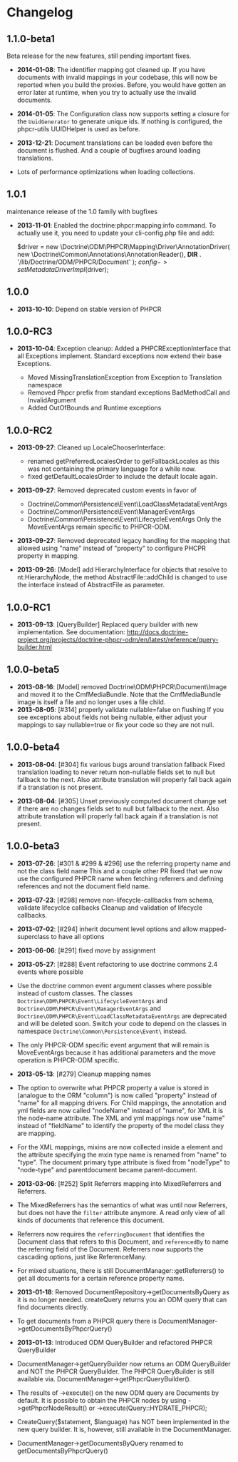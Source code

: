 Changelog
=========

1.1.0-beta1
-----------

Beta release for the new features, still pending important fixes.

* **2014-01-08**: The identifier mapping got cleaned up. If you have documents
  with invalid mappings in your codebase, this will now be reported when you
  build the proxies. Before, you would have gotten an error later at runtime,
  when you try to actually use the invalid documents.

* **2014-01-05**: The Configuration class now supports setting a closure for
  the `UuidGenerator` to generate unique ids. If nothing is configured, the
  phpcr-utils UUIDHelper is used as before.

* **2013-12-21**: Document translations can be loaded even before the document
  is flushed. And a couple of bugfixes around loading translations.

* Lots of performance optimizations when loading collections.

1.0.1
-----

maintenance release of the 1.0 family with bugfixes

* **2013-11-01**: Enabled the doctrine:phpcr:mapping:info command. To actually
  use it, you need to update your cli-config.php file and add:

    $driver = new \Doctrine\ODM\PHPCR\Mapping\Driver\AnnotationDriver(
        new \Doctrine\Common\Annotations\AnnotationReader(),
         __DIR__ . '/lib/Doctrine/ODM/PHPCR/Document'
    );
    $config->setMetadataDriverImpl($driver);

1.0.0
-----

* **2013-10-10**: Depend on stable version of PHPCR

1.0.0-RC3
---------

* **2013-10-04**: Exception cleanup: Added a PHPCRExceptionInterface that all
  Exceptions implement. Standard exceptions now extend their base Exceptions.

  - Moved MissingTranslationException from Exception to Translation namespace
  - Removed Phpcr prefix from standard exceptions BadMethodCall and InvalidArgument
  - Added OutOfBounds and Runtime exceptions

1.0.0-RC2
---------

* **2013-09-27**: Cleaned up LocaleChooserInterface:
  - renamed getPreferredLocalesOrder to getFallbackLocales as this was not
    containing the primary language for a while now.
  - fixed getDefaultLocalesOrder to include the default locale again.
* **2013-09-27**: Removed deprecated custom events in favor of
  - Doctrine\Common\Persistence\Event\LoadClassMetadataEventArgs
  - Doctrine\Common\Persistence\Event\ManagerEventArgs
  - Doctrine\Common\Persistence\Event\LifecycleEventArgs
  Only the MoveEventArgs remain specific to PHPCR-ODM.
* **2013-09-27**: Removed deprecated legacy handling for the mapping that
  allowed using "name" instead of "property" to configure PHCPR property in mapping.

* **2013-09-26**: [Model] add HierarchyInterface for objects that resolve to
  nt:HierarchyNode, the method AbstractFile::addChild is
  changed to use the interface instead of AbstractFile as parameter.

1.0.0-RC1
---------

* **2013-09-13**: [QueryBuilder] Replaced query builder with new
  implementation. See documentation:
  http://docs.doctrine-project.org/projects/doctrine-phpcr-odm/en/latest/reference/query-builder.html

1.0.0-beta5
-----------

* **2013-08-16**: [Model] removed Doctrine\ODM\PHPCR\Document\Image and moved
  it to the CmfMediaBundle. Note that the CmfMediaBundle image is itself a file
  and no longer uses a file child.
* **2013-08-05**: [#314] properly validate nullable=false on flushing
  If you see exceptions about fields not being nullable, either adjust your
  mappings to say nullable=true or fix your code so they are not null.

1.0.0-beta4
-----------

* **2013-08-04**: [#304] fix various bugs around translation fallback
  Fixed translation loading to never return non-nullable
  fields set to null but fallback to the next. Also attribute translation will
  properly fall back again if a translation is not present.

* **2013-08-04**: [#305] Unset previously computed document change set if there are no changes
  fields set to null but fallback to the next. Also attribute translation will
  properly fall back again if a translation is not present.

1.0.0-beta3
-----------

* **2013-07-26**: [#301 & #299 & #296] use the referring property name and not the class field name
  This and a couple other PR fixed that we now use the configured PHPCR name
  when fetching referrers and defining references and not the document field
  name.

* **2013-07-23**: [#298] remove non-lifecycle-callbacks from schema, validate lifecyclce callbacks
  Cleanup and validation of lifecycle callbacks.

* **2013-07-02**: [#294] inherit document level options and allow mapped-superclass to have all options

* **2013-06-06**: [#291] fixed move by assignment

* **2013-05-27**: [#288] Event refactoring to use doctrine commons 2.4 events where possible
 * Use the doctrine common event argument classes where possible instead of
   custom classes. The classes `Doctrine\ODM\PHPCR\Event\LifecycleEventArgs`
   and `Doctrine\ODM\PHPCR\Event\ManagerEventArgs` and
   `Doctrine\ODM\PHPCR\Event\LoadClassMetadataEventArgs` are deprecated and
   will be deleted soon. Switch your code to depend on the classes in namespace
   `Doctrine\Common\Persistence\Event\` instead.
 * The only PHPCR-ODM specific event argument that will remain is MoveEventArgs
   because it has additional parameters and the move operation is PHPCR-ODM
   specific.

* **2013-05-13**: [#279] Cleanup mapping names
 * The option to overwrite what PHPCR property a value is stored in
   (analogue to the ORM "column") is now called "property" instead of
   "name" for all mapping drivers. For Child mappings, the annotation
   and yml fields are now called "nodeName" instead of "name", for XML
   it is the node-name attribute.
   The XML and yml mappings now use "name" instead of "fieldName" to
   identify the property of the model class they are mapping.
 * For the XML mappings, mixins are now collected inside a <mixins>
   element and the attribute specifying the mxin type name is renamed
   from "name" to "type". The document primary type attribute is fixed
   from "nodeType" to "node-type" and parentdocument became
   parent-document.

* **2013-03-06**: [#252] Split Referrers mapping into MixedReferrers and Referrers.
 * The MixedReferrers has the semantics of what was until now Referrers, but
   does not have the `filter` attribute anymore. A read only view of all kinds
   of documents that reference this document.
 * Referrers now requires the `referringDocument` that identifies the Document
   class that refers to this Document, and `referencedBy` to name the referring
   field of the Document. Referrers now supports the cascading options, just
   like ReferenceMany.
 * For mixed situations, there is still DocumentManager::getReferrers() to get
   all documents for a certain reference property name.

* **2013-01-18**: Removed DocumentRepository->getDocumentsByQuery as it is no longer needed.
   createQuery returns you an ODM query that can find documents directly.
 * To get documents from a PHPCR query there is DocumentManager->getDocumentsByPhpcrQuery()

* **2013-01-13**: Introduced ODM QueryBuilder and refactored PHPCR QueryBuilder
 * DocumentManager->getQueryBuilder now returns an ODM QueryBuilder and
   NOT the PHPCR QueryBuilder. The PHPCR QueryBuilder is still available via.
   DocumentManager->getPhpcrQueryBuilder().
 * The results of ->execute() on the new ODM query are Documents by default.
   It is possible to obtain the PHPCR nodes by using ->getPhpcrNodeResult() or
   ->execute(Query::HYDRATE_PHPCR);
 * CreateQuery($statement, $language) has NOT been implemented in the new query builder.
   It is, however, still available in the DocumentManager.
 * DocumentManager->getDocumentsByQuery renamed to getDocumentsByPhpcrQuery()

